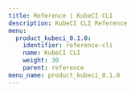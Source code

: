 ```yaml
---
title: Reference | KubeCI CLI
description: KubeCI CLI Reference
menu:
  product_kubeci_0.1.0:
    identifier: reference-cli
    name: KubeCI CLI
    weight: 30
    parent: reference
menu_name: product_kubeci_0.1.0
---
```

